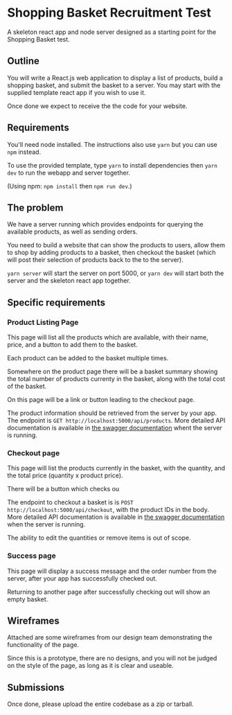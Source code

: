 # Shopping Basket Recruitment Test

A skeleton react app and node server designed as a starting point for the Shopping Basket test.

## Outline

You will write a React.js web application to display a list of products, build a shopping basket, and submit the basket to a server.
You may start with the supplied template react app if you wish to use it.

Once done we expect to receive the the code for your website.

## Requirements

You'll need node installed. The instructions also use `yarn` but you can use `npm` instead.

To use the provided template, type `yarn` to install dependencies then `yarn dev` to run the webapp and server together.

(Using npm: `npm install` then `npm run dev`.)

## The problem

We have a server running which provides endpoints for querying the available products, as well as sending orders.

You need to build a website that can show the products to users, allow them to shop by adding products to a basket, then checkout the basket (which will post their selection of products back to the to the server).

`yarn server` will start the server on port 5000, or `yarn dev` will start both the server and the skeleton react app together.

## Specific requirements

### Product Listing Page

This page will list all the products which are available, with their name, price, and a button to add them to the basket.

Each product can be added to the basket multiple times.

Somewhere on the product page there will be a basket summary showing the total number of products currenty in the basket, along with the total cost of the basket.

On this page will be a link or button leading to the checkout page.

The product information should be retrieved from the server by your app. The endpoint is `GET http://localhost:5000/api/products`. More detailed API documentation is available in [the swagger documentation](http://localhost:5000/api-docs/) whent the server is running.

### Checkout page

This page will list the products currently in the basket, with the quantity, and the total price (quantity x product price).

There will be a button which checks ou

The endpoint to checkout a basket is is `POST http://localhost:5000/api/checkout`, with the product IDs in the body. More detailed API documentation is available in [the swagger documentation](http://localhost:5000/api-docs/) when the server is running.

The ability to edit the quantities or remove items is out of scope.

### Success page

This page will display a success message and the order number from the server, after your app has successfully checked out.

Returning to another page after successfully checking out will show an empty basket.

## Wireframes

Attached are some wireframes from our design team demonstrating the functionality of the page.

Since this is a prototype, there are no designs, and you will not be judged on the style of the page, as long as it is clear and useable.

## Submissions

Once done, please upload the entire codebase as a zip or tarball.
